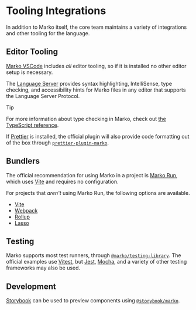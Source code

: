 # Tooling Integrations

In addition to Marko itself, the core team maintains a variety of integrations and other tooling for the language.

## Editor Tooling

[Marko VSCode](https://marketplace.visualstudio.com/items?itemName=Marko-JS.marko-vscode) includes _all_ editor tooling, so if it is installed no other editor setup is necessary.

The [Language Server](https://github.com/marko-js/language-server) provides syntax highlighting, IntelliSense, type checking, and accessibility hints for Marko files in any editor that supports the Language Server Protocol.

> [!TIP]
> For more information about type checking in Marko, check out [the TypeScript reference](../reference/typescript.md).

If [Prettier](https://prettier.io/) is installed, the official plugin will also provide code formatting out of the box through [`prettier-plugin-marko`](https://github.com/marko-js/prettier).

## Bundlers

The official recommendation for using Marko in a project is [Marko Run](../marko-run/getting-started.md), which uses [Vite](https://github.com/marko-js/vite) and requires no configuration.

For projects that _aren't_ using Marko Run, the following options are available.

- [Vite](https://github.com/marko-js/vite)
- [Webpack](https://github.com/marko-js/webpack)
- [Rollup](https://github.com/marko-js/rollup)
- [Lasso](https://github.com/lasso-js/lasso-marko)

## Testing

Marko supports most test runners, through [`@marko/testing-library`](https://github.com/marko-js/testing-library). The official examples use [Vitest](https://vitest.dev/), but [Jest](https://jestjs.io/), [Mocha](https://mochajs.org/), and a variety of other testing frameworks may also be used.

## Development

[Storybook](https://storybook.js.org/) can be used to preview components using [`@storybook/marko`](https://github.com/storybookjs/marko).
